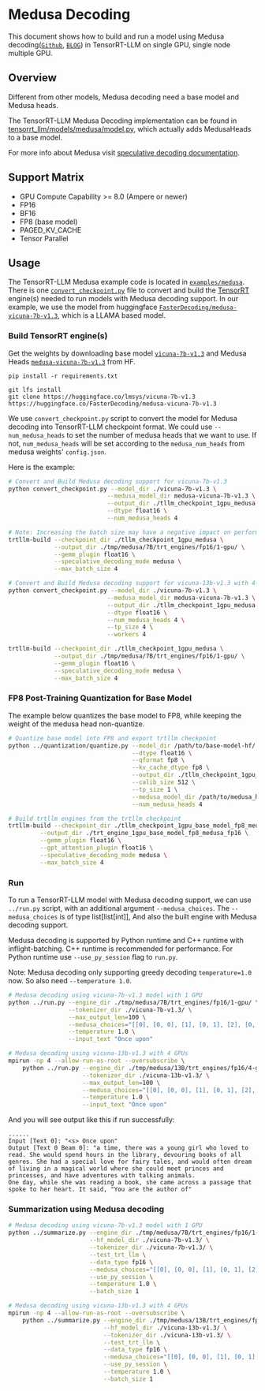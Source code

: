 # Medusa Decoding

This document shows how to build and run a model using Medusa decoding([`Github`](https://github.com/FasterDecoding/Medusa), [`BLOG`](https://sites.google.com/view/medusa-llm)) in TensorRT-LLM on single GPU, single node multiple GPU.

## Overview
Different from other models, Medusa decoding need a base model and Medusa heads.

The TensorRT-LLM Medusa Decoding implementation can be found in [tensorrt_llm/models/medusa/model.py](../../tensorrt_llm/models/medusa/model.py), which actually adds MedusaHeads to a base model.

For more info about Medusa visit [speculative decoding documentation](../../docs/source/speculative_decoding.md).

## Support Matrix
  * GPU Compute Capability >= 8.0 (Ampere or newer)
  * FP16
  * BF16
  * FP8 (base model)
  * PAGED_KV_CACHE
  * Tensor Parallel

## Usage
The TensorRT-LLM Medusa example code is located in [`examples/medusa`](./). There is one [`convert_checkpoint.py`](./convert_checkpoint.py) file to convert and build the [TensorRT](https://developer.nvidia.com/tensorrt) engine(s) needed to run models with Medusa decoding support.
In our example, we use the model from huggingface [`FasterDecoding/medusa-vicuna-7b-v1.3`](https://huggingface.co/FasterDecoding/medusa-vicuna-7b-v1.3), which is a LLAMA based model.

### Build TensorRT engine(s)
Get the weights by downloading base model [`vicuna-7b-v1.3`](https://huggingface.co/lmsys/vicuna-7b-v1.3) and Medusa Heads [`medusa-vicuna-7b-v1.3`](https://huggingface.co/FasterDecoding/medusa-vicuna-7b-v1.3) from HF.

```
pip install -r requirements.txt

git lfs install
git clone https://huggingface.co/lmsys/vicuna-7b-v1.3
https://huggingface.co/FasterDecoding/medusa-vicuna-7b-v1.3
```

We use `convert_checkpoint.py` script to convert the model for Medusa decoding into TensorRT-LLM checkpoint format.
We could use `--num_medusa_heads` to set the number of medusa heads that we want to use. If not, `num_medusa_heads` will be set according to the `medusa_num_heads` from medusa weights' `config.json`.

Here is the example:
```bash
# Convert and Build Medusa decoding support for vicuna-7b-v1.3
python convert_checkpoint.py --model_dir ./vicuna-7b-v1.3 \
                            --medusa_model_dir medusa-vicuna-7b-v1.3 \
                            --output_dir ./tllm_checkpoint_1gpu_medusa \
                            --dtype float16 \
                            --num_medusa_heads 4

# Note: Increasing the batch size may have a negative impact on performance
trtllm-build --checkpoint_dir ./tllm_checkpoint_1gpu_medusa \
             --output_dir ./tmp/medusa/7B/trt_engines/fp16/1-gpu/ \
             --gemm_plugin float16 \
             --speculative_decoding_mode medusa \
             --max_batch_size 4

# Convert and Build Medusa decoding support for vicuna-13b-v1.3 with 4-way tensor parallelism.
python convert_checkpoint.py --model_dir ./vicuna-7b-v1.3 \
                            --medusa_model_dir medusa-vicuna-7b-v1.3 \
                            --output_dir ./tllm_checkpoint_1gpu_medusa \
                            --dtype float16 \
                            --num_medusa_heads 4 \
                            --tp_size 4 \
                            --workers 4

trtllm-build --checkpoint_dir ./tllm_checkpoint_1gpu_medusa \
             --output_dir ./tmp/medusa/7B/trt_engines/fp16/1-gpu/ \
             --gemm_plugin float16 \
             --speculative_decoding_mode medusa \
             --max_batch_size 4
```

### FP8 Post-Training Quantization for Base Model
The example below quantizes the base model to FP8, while keeping the weight of the medusa head non-quantize.
```bash
# Quantize base model into FP8 and export trtllm checkpoint
python ../quantization/quantize.py --model_dir /path/to/base-model-hf/ \
                                   --dtype float16 \
                                   --qformat fp8 \
                                   --kv_cache_dtype fp8 \
                                   --output_dir ./tllm_checkpoint_1gpu_base_model_fp8_medusa_fp16 \
                                   --calib_size 512 \
                                   --tp_size 1 \
                                   --medusa_model_dir /path/to/medusa_head/ \
                                   --num_medusa_heads 4

# Build trtllm engines from the trtllm checkpoint
trtllm-build --checkpoint_dir ./tllm_checkpoint_1gpu_base_model_fp8_medusa_fp16 \
         --output_dir ./trt_engine_1gpu_base_model_fp8_medusa_fp16 \
         --gemm_plugin float16 \
         --gpt_attention_plugin float16 \
         --speculative_decoding_mode medusa \
         --max_batch_size 4
```

### Run
To run a TensorRT-LLM model with Medusa decoding support, we can use `../run.py` script, with an additional argument `--medusa_choices`.
The `--medusa_choices` is of type list[list[int]], And also the built engine with Medusa decoding support.

Medusa decoding is supported by Python runtime and C++ runtime with inflight-batching. C++ runtime is recommended for performance.
For Python runtime use `--use_py_session` flag to `run.py`.

Note: Medusa decoding only supporting greedy decoding `temperature=1.0` now. So also need `--temperature 1.0`.

```bash
# Medusa decoding using vicuna-7b-v1.3 model with 1 GPU
python ../run.py --engine_dir ./tmp/medusa/7B/trt_engines/fp16/1-gpu/ \
                 --tokenizer_dir ./vicuna-7b-v1.3/ \
                 --max_output_len=100 \
                 --medusa_choices="[[0], [0, 0], [1], [0, 1], [2], [0, 0, 0], [1, 0], [0, 2], [3], [0, 3], [4], [0, 4], [2, 0], [0, 5], [0, 0, 1], [5], [0, 6], [6], [0, 7], [0, 1, 0], [1, 1], [7], [0, 8], [0, 0, 2], [3, 0], [0, 9], [8], [9], [1, 0, 0], [0, 2, 0], [1, 2], [0, 0, 3], [4, 0], [2, 1], [0, 0, 4], [0, 0, 5], [0, 0, 0, 0], [0, 1, 1], [0, 0, 6], [0, 3, 0], [5, 0], [1, 3], [0, 0, 7], [0, 0, 8], [0, 0, 9], [6, 0], [0, 4, 0], [1, 4], [7, 0], [0, 1, 2], [2, 0, 0], [3, 1], [2, 2], [8, 0], [0, 5, 0], [1, 5], [1, 0, 1], [0, 2, 1], [9, 0], [0, 6, 0], [0, 0, 0, 1], [1, 6], [0, 7, 0]]" \
                 --temperature 1.0 \
                 --input_text "Once upon"

# Medusa decoding using vicuna-13b-v1.3 with 4 GPUs
mpirun -np 4 --allow-run-as-root --oversubscribe \
    python ../run.py --engine_dir ./tmp/medusa/13B/trt_engines/fp16/4-gpu/ \
                     --tokenizer_dir ./vicuna-13b-v1.3/ \
                     --max_output_len=100 \
                     --medusa_choices="[[0], [0, 0], [1], [0, 1], [2], [0, 0, 0], [1, 0], [0, 2], [3], [0, 3], [4], [0, 4], [2, 0], [0, 5], [0, 0, 1], [5], [0, 6], [6], [0, 7], [0, 1, 0], [1, 1], [7], [0, 8], [0, 0, 2], [3, 0], [0, 9], [8], [9], [1, 0, 0], [0, 2, 0], [1, 2], [0, 0, 3], [4, 0], [2, 1], [0, 0, 4], [0, 0, 5], [0, 0, 0, 0], [0, 1, 1], [0, 0, 6], [0, 3, 0], [5, 0], [1, 3], [0, 0, 7], [0, 0, 8], [0, 0, 9], [6, 0], [0, 4, 0], [1, 4], [7, 0], [0, 1, 2], [2, 0, 0], [3, 1], [2, 2], [8, 0], [0, 5, 0], [1, 5], [1, 0, 1], [0, 2, 1], [9, 0], [0, 6, 0], [0, 0, 0, 1], [1, 6], [0, 7, 0]]" \
                     --temperature 1.0 \
                     --input_text "Once upon"
```

And you will see output like this if run successfully:
```text
......
Input [Text 0]: "<s> Once upon"
Output [Text 0 Beam 0]: "a time, there was a young girl who loved to read. She would spend hours in the library, devouring books of all genres. She had a special love for fairy tales, and would often dream of living in a magical world where she could meet princes and princesses, and have adventures with talking animals.
One day, while she was reading a book, she came across a passage that spoke to her heart. It said, "You are the author of"
```

### Summarization using Medusa decoding

```bash
# Medusa decoding using vicuna-7b-v1.3 model with 1 GPU
python ../summarize.py --engine_dir ./tmp/medusa/7B/trt_engines/fp16/1-gpu/ \
                       --hf_model_dir ./vicuna-7b-v1.3/ \
                       --tokenizer_dir ./vicuna-7b-v1.3/ \
                       --test_trt_llm \
                       --data_type fp16 \
                       --medusa_choices="[[0], [0, 0], [1], [0, 1], [2], [0, 0, 0], [1, 0], [0, 2], [3], [0, 3], [4], [0, 4], [2, 0], [0, 5], [0, 0, 1], [5], [0, 6], [6], [0, 7], [0, 1, 0], [1, 1], [7], [0, 8], [0, 0, 2], [3, 0], [0, 9], [8], [9], [1, 0, 0], [0, 2, 0], [1, 2], [0, 0, 3], [4, 0], [2, 1], [0, 0, 4], [0, 0, 5], [0, 0, 0, 0], [0, 1, 1], [0, 0, 6], [0, 3, 0], [5, 0], [1, 3], [0, 0, 7], [0, 0, 8], [0, 0, 9], [6, 0], [0, 4, 0], [1, 4], [7, 0], [0, 1, 2], [2, 0, 0], [3, 1], [2, 2], [8, 0], [0, 5, 0], [1, 5], [1, 0, 1], [0, 2, 1], [9, 0], [0, 6, 0], [0, 0, 0, 1], [1, 6], [0, 7, 0]]" \
                       --use_py_session \
                       --temperature 1.0 \
                       --batch_size 1

# Medusa decoding using vicuna-13b-v1.3 with 4 GPUs
mpirun -np 4 --allow-run-as-root --oversubscribe \
    python ../summarize.py --engine_dir ./tmp/medusa/13B/trt_engines/fp16/4-gpu/ \
                           --hf_model_dir ./vicuna-13b-v1.3/ \
                           --tokenizer_dir ./vicuna-13b-v1.3/ \
                           --test_trt_llm \
                           --data_type fp16 \
                           --medusa_choices="[[0], [0, 0], [1], [0, 1], [2], [0, 0, 0], [1, 0], [0, 2], [3], [0, 3], [4], [0, 4], [2, 0], [0, 5], [0, 0, 1], [5], [0, 6], [6], [0, 7], [0, 1, 0], [1, 1], [7], [0, 8], [0, 0, 2], [3, 0], [0, 9], [8], [9], [1, 0, 0], [0, 2, 0], [1, 2], [0, 0, 3], [4, 0], [2, 1], [0, 0, 4], [0, 0, 5], [0, 0, 0, 0], [0, 1, 1], [0, 0, 6], [0, 3, 0], [5, 0], [1, 3], [0, 0, 7], [0, 0, 8], [0, 0, 9], [6, 0], [0, 4, 0], [1, 4], [7, 0], [0, 1, 2], [2, 0, 0], [3, 1], [2, 2], [8, 0], [0, 5, 0], [1, 5], [1, 0, 1], [0, 2, 1], [9, 0], [0, 6, 0], [0, 0, 0, 1], [1, 6], [0, 7, 0]]" \
                           --use_py_session \
                           --temperature 1.0 \
                           --batch_size 1
```

